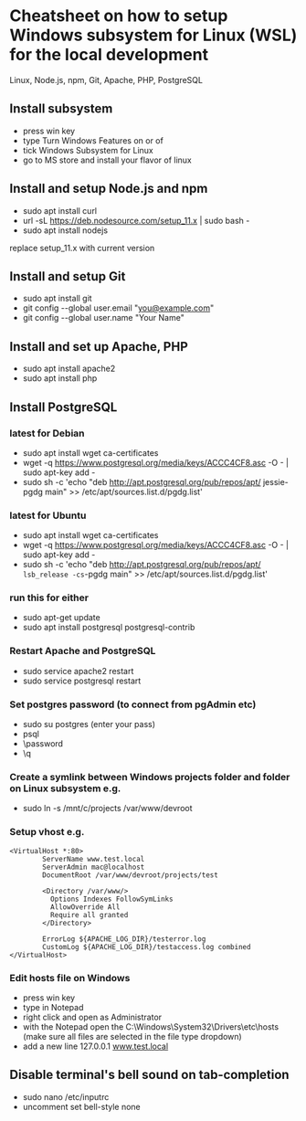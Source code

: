 # Cheatsheet on how to setup Windows subsystem for Linux (WSL) for the local development

Linux, Node.js, npm, Git, Apache, PHP, PostgreSQL


## Install subsystem

* press win key
* type Turn Windows Features on or of
* tick Windows Subsystem for Linux
* go to MS store and install your flavor of linux


## Install and setup Node.js and npm

* sudo apt install curl 
* url -sL https://deb.nodesource.com/setup_11.x | sudo bash -
* sudo apt install nodejs

replace setup_11.x with current version</li>


## Install and setup Git

* sudo apt install git
* git config --global user.email "you@example.com"
* git config --global user.name "Your Name"


## Install and set up Apache, PHP

* sudo apt install apache2
* sudo apt install php


## Install PostgreSQL

### latest for Debian

* sudo apt install wget ca-certificates
* wget -q https://www.postgresql.org/media/keys/ACCC4CF8.asc -O - | sudo apt-key add -
* sudo sh -c 'echo "deb http://apt.postgresql.org/pub/repos/apt/ jessie-pgdg main" >> /etc/apt/sources.list.d/pgdg.list'

### latest for Ubuntu

* sudo apt install wget ca-certificates
* wget -q https://www.postgresql.org/media/keys/ACCC4CF8.asc -O - | sudo apt-key add -
* sudo sh -c 'echo "deb http://apt.postgresql.org/pub/repos/apt/ `lsb_release -cs`-pgdg main" >> /etc/apt/sources.list.d/pgdg.list'

### run this for either

* sudo apt-get update
* sudo apt install postgresql postgresql-contrib


### Restart Apache and PostgreSQL

* sudo service apache2 restart
* sudo service postgresql restart


### Set postgres password (to connect from pgAdmin etc)

* sudo su postgres (enter your pass)
* psql
* \password
* \q


### Create a symlink between Windows projects folder and folder on Linux subsystem e.g.

* sudo ln -s /mnt/c/projects /var/www/devroot


### Setup vhost e.g.
```
<VirtualHost *:80>
        ServerName www.test.local
        ServerAdmin mac@localhost
        DocumentRoot /var/www/devroot/projects/test

        <Directory /var/www/>
          Options Indexes FollowSymLinks
          AllowOverride All
          Require all granted
        </Directory>

        ErrorLog ${APACHE_LOG_DIR}/testerror.log
        CustomLog ${APACHE_LOG_DIR}/testaccess.log combined
</VirtualHost>
```


### Edit hosts file on Windows

* press win key
* type in Notepad
* right click and open as Administrator
* with the Notepad open the C:\Windows\System32\Drivers\etc\hosts (make sure all files are selected in the file type dropdown)
* add a new line 127.0.0.1 www.test.local


## Disable terminal's bell sound on tab-completion

* sudo nano /etc/inputrc
* uncomment set bell-style none
